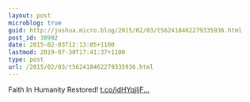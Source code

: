 ```yaml
---
layout: post
microblog: true
guid: http://joshua.micro.blog/2015/02/03/t562418462279335936.html
post_id: 38992
date: 2015-02-03T12:13:05+1100
lastmod: 2019-07-30T17:41:37+1100
type: post
url: /2015/02/03/t562418462279335936.html
---
```

Faith In Humanity Restored! [t.co/jdHYqjljF...](http://t.co/jdHYqjljFx)

